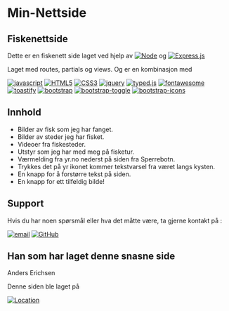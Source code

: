 # Min-Nettside

## Fiskenettside

Dette er en fiskenett side laget ved hjelp av [![Node](https://img.shields.io/badge/Node.js-43853D?style=for-the-badge&logo=node.js&logoColor=black)](https://nodejs.org) og [![Express.js](https://custom-icon-badges.demolab.com/badge/-Express-black?style=for-the-badge&logo=Express&logoColor=white)](https://expressjs.com)

Laget med routes, partials og views. Og er en kombinasjon med

[![javascript](https://custom-icon-badges.demolab.com/badge/JavaScript-323330?style=for-the-badge&logo=javascript&logoColor=F7DF1E)](https://developer.mozilla.org/en-US/docs/Web/javascript)
[![HTML5](https://custom-icon-badges.demolab.com/badge/-HTML5-red?style=for-the-badge&logo=html5&logoColor=black)](https://developer.mozilla.org/en-US/docs/Glossary/HTML)
[![CSS3](https://custom-icon-badges.demolab.com/badge/-CSS3-orange?style=for-the-badge&logo=css3&logoColor=black)](https://developer.mozilla.org/en-US/docs/Glossary/css)
[![jquery](https://custom-icon-badges.demolab.com/badge/-jQuery-green?style=for-the-badge&logo=jQuery&logoColor=red)](https://jquery.com/)
[![typed.js](https://custom-icon-badges.demolab.com/badge/-Typed.js-grey?style=for-the-badge&logo=toastify&logoColor=white)](https://www.npmjs.com/package/typed.js/v/2.0.12)
[![fontawesome](https://custom-icon-badges.demolab.com/badge/-FontAwesome-indigo?style=for-the-badge&logo=fontawesome&logoColor=white)](https://fontawesome.com/)
[![toastify](https://custom-icon-badges.demolab.com/badge/-Toastify-purple?style=for-the-badge&logo=toastify&logoColor=white)](https://www.npmjs.com/package/toastify-js)
[![bootstrap](https://custom-icon-badges.demolab.com/badge/-Bootstrap-cyan?style=for-the-badge&logo=bootstrap&logoColor=navyblue)](https://getbootstrap.com/)
[![bootstrap-toggle](https://custom-icon-badges.demolab.com/badge/-BootstrapToggle-darkblue?style=for-the-badge&logo=bootstrap&logoColor=yellow)](https://getbootstrap.com/)
[![bootstrap-icons](https://custom-icon-badges.demolab.com/badge/-BootstrapIcons-blue?style=for-the-badge&logo=bootstrap&logoColor=black)](https://getbootstrap.com/)

## Innhold

* Bilder av fisk som jeg har fanget.
* Bilder av steder jeg har fisket.
* Videoer fra fiskesteder.
* Utstyr som jeg har med meg på fisketur.
* Værmelding fra yr.no nederst på siden fra Sperrebotn.
* Trykkes det på yr ikonet kommer tekstvarsel fra været langs kysten.
* En knapp for å forstørre tekst på siden.
* En knapp for ett tilfeldig bilde!

## Support

Hvis du har noen spørsmål eller hva det måtte være, ta gjerne kontakt på :

[![email](https://custom-icon-badges.demolab.com/badge/-aerichs@online.no-blue?style=for-the-badge&logo=mention&logoColor=white)](mailto:aerichs@online.no)
[![GitHub](https://custom-icon-badges.demolab.com/badge/-aerichs-black?style=for-the-badge&logoColor=white&logo=github)](https://github.com/aerichs)

## Han som har laget denne snasne side

Anders Erichsen

Denne siden ble laget på

[![Location](https://custom-icon-badges.demolab.com/badge/Sperrebotn-Norge-green?style=for-the-badge&logo=location&logoColor=white)](https://valer.kommune.no)
